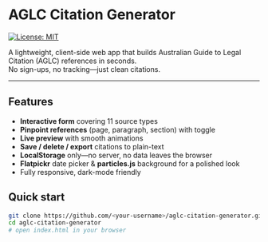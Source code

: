 # AGLC Citation Generator

[![License: MIT](https://img.shields.io/badge/License-MIT-yellow.svg)](LICENSE)

A lightweight, client-side web app that builds Australian Guide to Legal Citation (AGLC) references in seconds.  
No sign-ups, no tracking—just clean citations.

---

## Features
- **Interactive form** covering 11 source types
- **Pinpoint references** (page, paragraph, section) with toggle
- **Live preview** with smooth animations
- **Save / delete / export** citations to plain-text
- **LocalStorage** only—no server, no data leaves the browser
- **Flatpickr** date picker & **particles.js** background for a polished look
- Fully responsive, dark-mode friendly

## Quick start
```bash
git clone https://github.com/<your-username>/aglc-citation-generator.git
cd aglc-citation-generator
# open index.html in your browser
